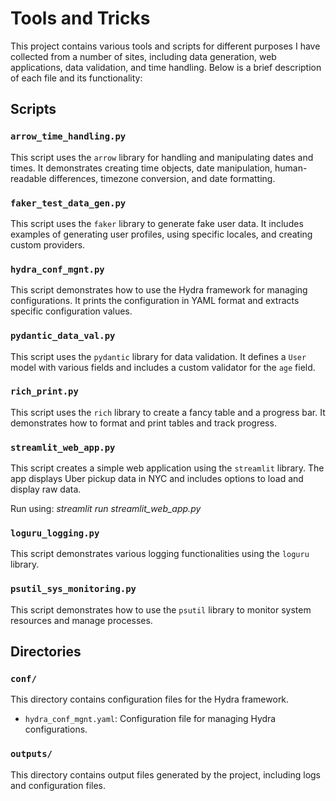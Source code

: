 # Tools and Tricks

This project contains various tools and scripts for different purposes I have collected from a number of sites, including data generation, web applications, data validation, and time handling. Below is a brief description of each file and its functionality:

## Scripts

### `arrow_time_handling.py`
This script uses the `arrow` library for handling and manipulating dates and times. It demonstrates creating time objects, date manipulation, human-readable differences, timezone conversion, and date formatting.

### `faker_test_data_gen.py`
This script uses the `faker` library to generate fake user data. It includes examples of generating user profiles, using specific locales, and creating custom providers.

### `hydra_conf_mgnt.py`
This script demonstrates how to use the Hydra framework for managing configurations. It prints the configuration in YAML format and extracts specific configuration values.

### `pydantic_data_val.py`
This script uses the `pydantic` library for data validation. It defines a `User` model with various fields and includes a custom validator for the `age` field.

### `rich_print.py`
This script uses the `rich` library to create a fancy table and a progress bar. It demonstrates how to format and print tables and track progress.

### `streamlit_web_app.py`
This script creates a simple web application using the `streamlit` library. The app displays Uber pickup data in NYC and includes options to load and display raw data.

Run using: *streamlit run streamlit_web_app.py*

### `loguru_logging.py`
This script demonstrates various logging functionalities using the `loguru` library. 

### `psutil_sys_monitoring.py`
This script demonstrates how to use the `psutil` library to monitor system resources and manage processes.

## Directories
### `conf/`
This directory contains configuration files for the Hydra framework.
- `hydra_conf_mgnt.yaml`: Configuration file for managing Hydra configurations.

### `outputs/`
This directory contains output files generated by the project, including logs and configuration files.